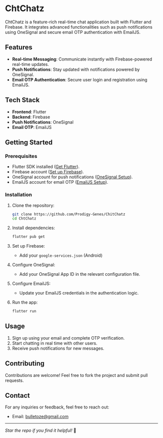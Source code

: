 # ChtChatz  

ChtChatz is a feature-rich real-time chat application built with Flutter and Firebase. It integrates advanced functionalities such as push notifications using OneSignal and secure email OTP authentication with EmailJS.  

## Features  
- **Real-time Messaging**: Communicate instantly with Firebase-powered real-time updates.  
- **Push Notifications**: Stay updated with notifications powered by OneSignal.  
- **Email OTP Authentication**: Secure user login and registration using EmailJS.  

## Tech Stack  
- **Frontend**: Flutter  
- **Backend**: Firebase  
- **Push Notifications**: OneSignal  
- **Email OTP**: EmailJS  

## Getting Started  

### Prerequisites  
- Flutter SDK installed ([Get Flutter](https://flutter.dev/docs/get-started/install)).  
- Firebase account ([Set up Firebase](https://firebase.google.com/)).  
- OneSignal account for push notifications ([OneSignal Setup](https://onesignal.com/)).  
- EmailJS account for email OTP ([EmailJS Setup](https://www.emailjs.com/)).  

### Installation  

1. Clone the repository:  
   ```bash  
   git clone https://github.com/Prodigy-Genes/ChitChatz  
   cd ChtChatz  
   ```  

2. Install dependencies:  
   ```bash  
   flutter pub get  
   ```  

3. Set up Firebase:  
   - Add your `google-services.json` (Android) 

4. Configure OneSignal:  
   - Add your OneSignal App ID in the relevant configuration file.  

5. Configure EmailJS:  
   - Update your EmailJS credentials in the authentication logic.  

6. Run the app:  
   ```bash  
   flutter run  
   ```  

## Usage  
1. Sign up using your email and complete OTP verification.  
2. Start chatting in real time with other users.  
3. Receive push notifications for new messages.  

## Contributing  
Contributions are welcome! Feel free to fork the project and submit pull requests.   

## Contact  
For any inquiries or feedback, feel free to reach out:  
- Email: bulletoze@gmail.com

---  
*Star the repo if you find it helpful!* 🌟